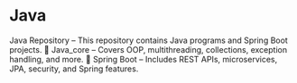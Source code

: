 # Java
Java Repository – This repository contains Java programs and Spring Boot projects. 📂 Java_core – Covers OOP, multithreading, collections, exception handling, and more. 📂 Spring Boot – Includes REST APIs, microservices, JPA, security, and Spring features.
